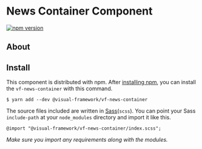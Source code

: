 # News Container Component

[![npm version](https://badge.fury.io/js/%40visual-framework%2Fvf-news-container.svg)](https://badge.fury.io/js/%40visual-framework%2Fvf-news-container)

## About

## Install

This component is distributed with npm. After [installing npm](https://www.npmjs.com/get-npm), you can install the `vf-news-container` with this command.

```
$ yarn add --dev @visual-framework/vf-news-container
```

The source files included are written in [Sass](http://sass-lang.com)(`scss`). You can point your Sass `include-path` at your `node_modules` directory and import it like this.

```
@import "@visual-framework/vf-news-container/index.scss";
```

_Make sure you import any requirements along with the modules._
